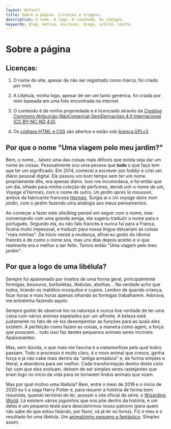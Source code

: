 ```yaml
---
layout: default
title: Sobre a página. Licenças e origens.
description: O nome. A logo. O conteúdo. Os códigos.
keywords: blog, motivo, escrever, diego, schild, smiths
---
```


# Sobre a página

## Licenças:

1. O nome do site, apesar de não ser registrado como marca, foi criado por mim.

2. A Libélula, minha logo, apesar de ser um tanto genérica, foi criada por mim baseada em uma foto encontrada na *internet*.

3. O conteúdo é de minha propriedade e é licenciado através da [_Creative Commons_ Atribuição-NãoComercial-SemDerivações 4.0 Internacional (CC BY-NC-ND 4.0)](https://creativecommons.org/licenses/by-nc-nd/4.0/deed.pt_BR).

4. Os [códigos HTML e CSS](https://github.com/diegossmiths/diegossmiths.github.io) são abertos e estão sob [licença GPLv3](https://choosealicense.com/licenses/gpl-3.0/).

## Por que o nome "Uma viagem pelo meu jardim?"

Bem, o nome... talvez uma das coisas mais difíceis que exista seja dar um nome às coisas. Pessoalmente sou uma pessoa que **tudo** o que faço tem que ter um significado. Em 2014, comecei a escrever por *hobby* e criei um diário pessoal digital. Ele passou um bom tempo sem ter um nome propriamente dito, era apenas diário. Isso me incomodava, e foi então que um dia, olhado para minha coleção de perfumes, decidi unir o nome de um, *Voyage d'Hermès*, com o nome de outro, *Un jardin après la mousson*, ambos da fabricante francesa [*Hermès*](https://www.hermes.com/). Surgia aí o *Un voyage dans mon jardin*, com o jardim fazendo uma analogia aos meus pensamentos.

Ao começar a fazer este *site/blog* pensei em seguir com o nome, mas conversando com uma grande amiga, ela sugeriu traduzir o nome para o português. Segundo ela, eu não falo francês e nunca fui para a França, ficaria muito impessoal, e traduzir para nossa língua deixariam as coisas "mais minhas". De início resisti a mudança, afinal eu gosto do idioma francês e de como o nome soa, mas uns dias depois aceitei e vi que realmente era o melhor a ser feito. Temos então "Uma viagem pelo meu jardim".

## Por que a logo de uma libélula?

Sempre fui apaixonado por insetos de uma forma geral, principalmente formigas, besouros, borboletas, libélulas, abelhas... Na verdade acho que todos, tirando os malditos mosquitos e cupins. Lembro de quando criança, ficar horas e mais horas apenas olhando as formigas trabalharem. Adorava, me entretinha fazendo aquilo.

Sempre gostei de observá-los na natureza e nunca tive vontade de ter uma caixa com vários animais espetados por um alfinete. A beleza está justamente no fato de vê-los desempenhar as funções para as quais eles existem. A perfeição como fazem as coisas, a maneira como agem, a força que possuem... tudo isso faz destes pequenos animais seres incríveis. Apaixonantes.

Mas, sem dúvida, o que mais me fascina é a metamorfose pela qual todos passam. Todo o processo é muito claro, é o novo animal que cresce, ganha força e já não cabe mais dentro da "antiga armadura" e, de forma simples e literal, a abandona para ser melhor. Cada transformação dentro deste ciclo faz com que eles evoluam, deixem de ser simples seres rastejantes que eram logo no início da vida para se tornarem lindos animais que voam.

Mas por qual motivo uma libélula? Bem, entre o meio de 2019 e o início de 2020 eu li a saga Harry Potter e, para resumir a história de forma bem resumida, quando terminei de ler, acessei o site oficial da série, o [Wizarding World](https://www.wizardingworld.com/). Lá existem vários joguinhos que nos põe dentro da história, e um deles é um pequeno teste para descobrirmos nosso patrono (para quem não sabe do que estou falando, por favor, vá já ler os livros). Fiz o meu e o resultado foi uma libélula. Um [animalzinho pequeno e fantástico](https://dragonflywebsite.com/dragonfly-facts.cfm). Simples assim.

